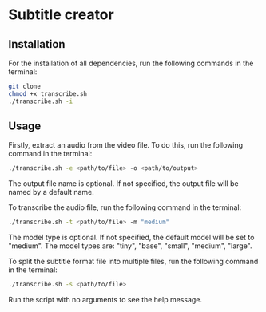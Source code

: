 # Subtitle creator
## Installation
For the installation of all dependencies, run the following commands in the terminal:
```bash
git clone
chmod +x transcribe.sh
./transcribe.sh -i
```

## Usage
Firstly, extract an audio from the video file. To do this, run the following command in the terminal:
```bash
./transcribe.sh -e <path/to/file> -o <path/to/output>
```
The output file name is optional. If not specified, the output file will be named by a default name.

To transcribe the audio file, run the following command in the terminal:
```bash
./transcribe.sh -t <path/to/file> -m "medium"
```
The model type is optional. If not specified, the default model will be set to "medium". The model types are: "tiny", "base", "small", "medium", "large".

To split the subtitle format file into multiple files, run the following command in the terminal:
```bash
./transcribe.sh -s <path/to/file>
```

Run the script with no arguments to see the help message.